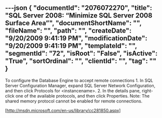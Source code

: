 ---json
{
  "documentId": "2076072270",
  "title": "SQL Server 2008: “Minimize SQL Server 2008 Surface Area”",
  "documentShortName": "",
  "fileName": "",
  "path": "",
  "createDate": "9/20/2009 9:41:19 PM",
  "modificationDate": "9/20/2009 9:41:19 PM",
  "templateId": "",
  "segmentId": "72",
  "isRoot": "False",
  "isActive": "True",
  "sortOrdinal": "",
  "clientId": "",
  "tag": ""
}
---

To configure the Database Engine to accept remote connections 1. In SQL Server Configuration Manager, expand SQL Server Network Configuration, and then click Protocols for &lt;instancename&gt;. 2. In the details pane, right-click one of the available protocols, and then click Properties. Note: The shared memory protocol cannot be enabled for remote connections.

[http://msdn.microsoft.com/en-us/library/cc281850.aspx]
